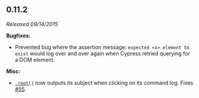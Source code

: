 ## 0.11.2

*Released 09/14/2015*

**Bugfixes:**

- Prevented bug where the assertion message: `expected <x> element to exist` would log over and over again when Cypress retried querying for a DOM element.

**Misc:**

- [`.root()`](/api/commands/root) now outputs its subject when clicking on its command log. Fixes [#55](https://github.com/cypress-io/cypress/issues/55).

